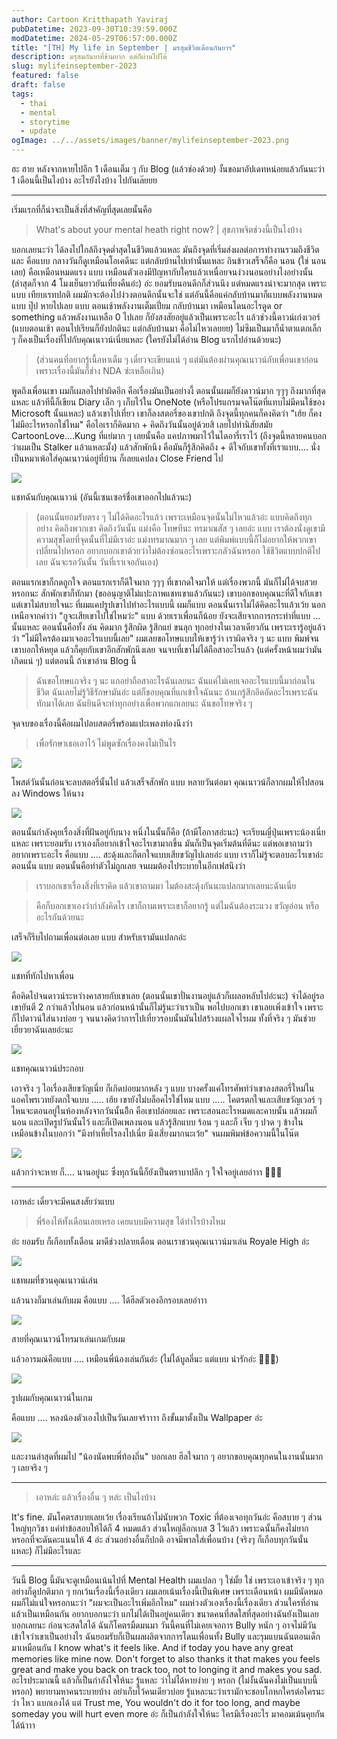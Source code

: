 ```yaml
---
author: Cartoon Kritthapath Yaviraj
pubDatetime: 2023-09-30T10:39:59.000Z
modDatetime: 2024-05-29T06:57:00.000Z
title: "[TH] My life in September | มรสุมชีวิตเดือนกันยาฯ"
description: มรุสมกันยาที่ข้ามยาก แต่ก็ผ่านไปได้
slug: mylifeinseptember-2023
featured: false
draft: false
tags:
  - thai
  - mental
  - storytime
  - update
ogImage: ../../assets/images/banner/mylifeinseptember-2023.png
---
```


ฮะ ฮาย หลังจากหายไปอีก 1 เดือนเต็ม ๆ กับ Blog (แล้วช่องด้วย) งั้นขอมาอัปเดทหน่อยแล้วกันนะว่า 1 เดือนนี้เป็นไงบ้าง อะไรยังไงบ้าง ไปกันเล๊ยยย

---

เริ่มแรกที่ก็น่าจะเป็นสิ่งที่สำคัญที่สุดเลยนั้นคือ

> What's about your mental heath right now? | สุขภาพจิตช่วงนี้เป็นไงบ้าง

บอกเลยนะว่า ได้ลงไปใกล้ถึงจุดต่ำสุดในชีวิตแล้วแหละ มันถึงจุดที่เริ่มส่งผลต่อการทำงานรวมถึงชีวิตและ คือแบบ กลางวันก็ดูเหมือนโอเคดีนะ แต่กลับบ้านไปเท่านั้นแหละ กินข้าวเสร็จก็คือ นอน (ใช่ นอนเลย) คือเหมือนหมดแรง แบบ เหมือนตัวเองมีปัญหากับใครแล้วเหนื่อยจนง่วงนอนอย่างไงอย่างนั้น (ล่าสุดก็จาก 4 โมงเย็นยาวยันเที่ยงคืนอ่ะ) อ่ะ ยอมรับนอนดึกก็ส่วนนึง แต่หมดแรงน่าจะมากสุด เพราะแบบ เทียบเรทปกติ ผมมักจะต้องไปง่วงตอนดึกนั้นจะใช่ แต่อันนี้คือแค่กลับบ้านมาก็แบบพลังงานหมดแบบ ปุ๊ป หายไปเลย แบบ ตอนเช้าพลังงานเต็มเปี่ยม กลับบ้านมา เหมือนโดนอะไรดูด or something แล้วพลังงานเหลือ 0 ไปเลย ก็ยังสงสัยอยู่แล้วเป็นเพราะอะไร แล้วช่วงนี้ดาวน์เก่งเวอร์ (แบบตอนเช้า ตอนไปเรียนก็ยังปกตินะ แต่กลับบ้านมา คือไม่ไหวเลยยย) ไม่ซึมเป็นมาก็น้ำตาแตกเล็ก ๆ ก็คงเป็นเรื่องที่ไปกับคุณเนาวน์เนี่ยแหละ (ใครยังไม่ได้อ่าน Blog แรกไปอ่านด้วยนะ)

> (ส่วนคนที่อยากรู้เนื้อหาเต็ม ๆ เดี๋ยวจะเขียนแน่ ๆ แต่มันต้องผ่านคุณเนาวน์กับเพื่อนเขาก่อน เพราะเรื่องนี้มันก็ช่าง NDA ซ่ะเหลือเกิน)

พูดถึงเพื่อนเขา ผมก็เผลอไปทำผิดอีก คือเรื่องมันเป็นอย่างงี้ ตอนนั้นผมก็ยังดาวน์มาก ๆๆๆ ถึงมากที่สุดแหละ แล้วทีนี้ก็เขียน Diary เล็ก ๆ เก็บไว้ใน OneNote (หรือโปรแกรมจดโน๊ตที่แทบไม่มีคนใช้ของ Microsoft นั้นแหละ) แล้วเขาไปเที่ยว เขาก็ลงสตอรี่ของเขาปกติ ถึงจุดนี้ทุกคนก็คงคิดว่า "เฮ้ย ก็คงไม่มีอะไรหรอกใช่ไหม" คือไอเราก็คิดมาก + คิดถึงวันนั้นอยู่ด้วยสิ เลยไปทำนิสัยสมัย CartoonLove....Kung ที่แย่มาก ๆ เลยนั้นคือ แคปภาพมาไว้ในไดอารี่เราไว้ (ถึงจุดนี้หลายคนบอกว่าผมเป็น Stalker แล้วแหละมั้ง) แล้วสักพักนึง คือมันก็รู้สึกคิดถึง + ดีใจกับเขาทั้งที่เราแบบ.... นั่งเป็นหมาเพ้อใส่คุณเนาวน์อยู่ที่บ้าน ก็เลยแคปลง Close Friend ไป

![](@assets/images/mylifeinseptember-2023/image.png)

แชทฉันกับคุณเนาวน์ (อันนี้เซนเซอร์ชื่อเขาออกไปแล้วนะ)

> (ตอนนั้นยอมรับตรง ๆ ไม่ได้คิดอะไรแล้ว เพราะเหมือนจุดนั้นไม่ไหวแล้วอ่ะ แบบคิดถึงทุกอย่าง คิดถึงพวกเขา คิดถึงวันนั้น แม่งคือ โทษทีนะ ทรมาณสัส ๆ เลยอ่ะ แบบ เราต้องนั่งดูเขามีความสุขโดยที่จุดนั้นที่ไม่มีเราอ่ะ แม่งทรมาณมาก ๆ เลย แต่พิมพ์แบบนี้ก็ไม่อยากให้พวกเขาเปลี่ยนไปหรอก อยากบอกเขาด้วยว่าไม่ต้องซ่อนอะไรเพราะกลัวฉันหรอก ใช้ชีวิตแบบปกติไปเลย ฉันจะรอวันนั้น วันที่เราเจอกันเอง)

ตอนแรกเขาก็กดถูกใจ ตอนแรกเราก็ดีใจมาก ๆๆๆ ที่เขากดใจมาให้ แต่เรื่องพวกนี้ มันก็ไม่ได้จบสวยหรอกนะ สักพักเขาก็ทักมา (ขออนุญาติไม่แปะภาพแชทเขาแล้วกันนะ) เขาบอกขอบคุณนะที่ดีใจกับเขาแต่เขาไม่สบายใจนะ ที่ผมแคปรูปเขาไปทำอะไรแบบนี้ ผมก็แบบ ตอนนั้นเราไม่ได้คิดอะไรแล้วเว้ย นอกเหนือจากคำว่า "กูจะเสียเขาไปใช่ไหมว่ะ" แบบ ด้วยเราเพื่อนก็น้อย ยังจะเสียจากการกระทำที่แบบ ... นั้นแหละ ตอนนั้นคือทั้ง ล่น คิดมาก รู้สึกผิด รู้สึกแย่ ขนลุก ทุกอย่างในเวลาเดียวกัน เพราะเรารู้อยู่แล้วว่า "ไม่มีใครต้องมาเจออะไรแบบนี้เลย" ผมเลยขอโทษแบบให้เขารู้ว่า เราผิดจริง ๆ นะ แบบ พิมพ์จนเขาบอกให้หยุด แล้วก็คุยกับเขาอีกสักพักนึงเลย จนจบที่เขาไม่ได้ถือสาอะไรแล้ว (แต่ครั้งหน้าผมว่ามันเกิดแน่ ๆ) แต่ตอนนี้ ถ้าเขาอ่าน Blog นี้

> ฉันขอโทษแกจริง ๆ นะ แกอย่าถือสาอะไรฉันเลยนะ ฉันแค่ไม่เคยเจออะไรแบบนี้มาก่อนในชีวิต ฉันเลยไม่รู้วิธีรักษามันอ่ะ แต่ก็ขอบคุณที่แกเข้าใจฉันนะ ถ้าแกรู้สึกอึดอัดอะไรเพราะฉัน ทักมาได้เลย ฉันยินดีจะทำทุกอย่างเพื่อพวกแกเลยนะ ฉันขอโทษจริง ๆ

จุดจบของเรื่องนี้คือผมไปลบสตอรี่พร้อมแปะเพลงท่องนึงว่า

> เพื่อรักษาเธอเอาไว้ ไม่พูดซักเรื่องคงไม่เป็นไร

![](@assets/images/mylifeinseptember-2023/image-1.png)

โพสต์วันนั้นก่อนจะลบสตอรี่นั้นไป แล้วเสร็จสักพัก แบบ หลายวันต่อมา คุณเนาวน์ก็ลากผมให้ไปสอนลง Windows ให้นาง

![](@assets/images/mylifeinseptember-2023/image-2.png)

ตอนนั้นกำลังคุยเรื่องสิ่งที่ฝันอยู่กับนาง หนึ่งในนั้นก็คือ (ถ้ามีโอกาสอ่ะนะ) จะเรียนญี่ปุ่นเพราะน้องเนี่ยแหละ เพราะยอมรับ เราเองก็อยากเข้าใจอะไรเขามากขึ้น มันก็เป็นจุดเริ่มต้นที่ดีนะ แต่พอเขาถามว่าอยากเพราะอะไร คือแบบ .... สะดุ้งและก็ตกใจแบบเสียขวัญไปเลยอ่ะ แบบ เราก็ไม่รู้จะตอบอะไรเขาอ่ะตอนนั้น แบบ ตอนนั้นคือทำตัวไม่ถูกเลย จนผมต้องไประบายในอีกเฟสนึงว่า

> เราบอกเขาเรื่องสิ่งที่เราคิด แล้วเขาถามมา ไมต้องสะดุ้งกันนะแปลกมากเลยนะฉันเนี่ย

> คือก็บอกเขาเองว่ากำลังคิดไร เขาก็ถามเพราะเขาก็อยากรู้ แต่ไมฉันต้องระแวง ขวัญอ่อน หรืออะไรกันด้วยนะ

เสร็จก็รีบไปถามเพื่อนต่อเลย แบบ สำหรับเรามันแปลกอ่ะ

![](@assets/images/mylifeinseptember-2023/image-3.png)

แชทที่ทักไปหาเพื่อน

คือคิดไปจนดาวน์ระหว่างคาสายกับเขาเลย (ตอนนั้นเขาปั่นงานอยู่แล้วก็เผลอหลับไปอ่ะนะ) จำได้อยู่รอเขายันตี 2 กว่าแล้วไปนอน แล้วก่อนหน้านั้นก็ไม่รู้นะว่าเราเป็น พอไปบอกเขา เขาเลยเพิ่งเข้าใจ เพราะก็ไปดาวน์ใส่นางบ่อย ๆ จนนางคิดว่าการไปเที่ยวรอบนั้นมันไปสร้างแผลใจไรผม ทั้งที่จริง ๆ มันช่วยเยี่ยวยาฉันเลยอ่ะนะ

![](@assets/images/mylifeinseptember-2023/image-4.png)

แชทคุณเนาวน์ประกอบ

เอาจริง ๆ ไอเรื่องเสียขวัญเนี่ย ก็เกิดบ่อยมากหลัง ๆ แบบ บางครั้งแค่โทรศัพท์ว่าเขาลงสตอรี่ใหม่ในแอคไพรเวทยังตกใจแบบ ..... เฮ้ย เขายังไม่บล็อคไรใช่ไหม แบบ ..... โคตรตกใจและเสียขวัญเวอร์ ๆ ไหนจะตอนอยู่ในห้องหลังจากวันนั้นอีีก คือเขาปล่อยและ เพราะสอนอะไรหมดและคาบนั้น แล้วผมก็นอน และเปิดรูปวันนั้นไว้ และก็เปิดเพลงนอน แล้วรู้สึกแบบ ร้อน ๆ และก็ เจ็บ ๆ ปวด ๆ ข้างใน เหมือนข้างในบอกว่า "มึงทำเหี้ยไรลงไปเนี่ย มึงเสี่ยงมากนะเว้ย" จนผมพิมพ์ข้อความนี้ในโน๊ต

![](@assets/images/mylifeinseptember-2023/IMG_1287.JPEG)

แล้วกว่าจะหาย ก็.... นานอยู่นะ ซึ่งทุกวันนี้ก็ยังเป็นตราบาปลึก ๆ ใจใจอยู่เลยอ่าาา 🥹🥹🥹

---

เอาหล่ะ เดี๋ยวจะมีคนสงสัยว่าแบบ

> พี่ร้องไห้ทั้งเดือนเลยเหรอ เคยแบบมีความสุข ได้ทำไรบ้างไหม

อ่ะ ยอมรับ ก็เกือบทั้งเดือน มาดีช่วงปลายเดือน ตอนเราชวนคุณเนาวน์มาเล่น Royale High อ่ะ

![](@assets/images/mylifeinseptember-2023/image-5.png)

แชทผมที่ชวนคุณเนาวน์เล่น

แล้วนางก็มาเล่นกับผม คือแบบ .... ได้ฮีลตัวเองอีกรอบเลยอ่าาา

![](@assets/images/mylifeinseptember-2023/Screenshot_20230930_161539.png)

สายที่คุณเนาวน์โทรมาเล่นเกมกับผม

แล้วอารมณ์คือแบบ .... เหมือนพี่น้องเล่นกันอ่ะ (ไม่ได้บูลลี่นะ แต่แบบ น่ารักอ่ะ 🥰🥰🥰)

![](@assets/images/mylifeinseptember-2023/Screenshot_20230924_131350.png)

รูปผมกับคุณเนาวน์ในเกม

คือแบบ .... หลงน้องตัวเองไปเป็นวันเลยจร้าาาา ถึงขั้นมาตั้งเป็น Wallpaper อ่ะ

![](@assets/images/mylifeinseptember-2023/compro.jpg)

และงานล่าสุดที่ผมไป "น้องนัดพบพี่ท้องถิ่น" บอกเลย ฮีลใจมาก ๆ อยากขอบคุณทุกคนในงานนั้นมาก ๆ เลยจริง ๆ

---

> เอาหล่ะ แล้วเรื่องอื่น ๆ หล่ะ เป็นไงบ้าง

It's fine. มันโคตรสบายเลยเว้ย เรื่องเรียนถ้าไม่นับพวก Toxic ที่ต้องเจอทุกวันอ่ะ คือสบาย ๆ ส่วนใหญ่ทุกวิชา แค่ทำข้อสอบให้ได้ก็ 4 หมดแล้ว ส่วนใหญ่ล็อกเบส 3 ไว้แล้ว เพราะฉนั้นก็คงไม่ยากหรอกที่จะดันคะแนนให้ 4 อ่ะ ส่วนอย่างอื่นก็ปกติ อาจมีพาลใส่เพื่อนบ้าง (จริงๆ ก็เกือบทุกวันนั้นแหละ) ก็ไม่มีอะไรและ

---

วันนี้ Blog นี้มันจะดูเหมือนเน้นไปที่ Mental Health ผมแปลก ๆ ใช่มั้ย ใช่ เพราะเอาเข้าจริง ๆ ทุกอย่างก็ดูปกติมาก ๆ ยกเว้นเรื่องนี้เรื่องเดียว ผมเลยเน้นเรื่องนี้เป็นพิเศษ เพราะเดือนหน้า ผมมีนัดหมอ ผมก็ไม่แน่ใจหรอกนะว่า "ผมจะเป็นอะไรเพิ่มอีกไหม" ผมห่วงตัวเองเรื่องนี้เรื่องเดียว ส่วนใครที่อ่านแล้วเป็นเหมือนกัน อยากบอกนะว่า แกไม่ได้เป็นอยู่คนเดียว ขนาดคนที่สดใสที่สุดอย่างฉันยังเป็นเลย บอกเลยนะ ก่อนจะสดใสได้ ฉันก็โคตรมืดมนมา วันนี้คนที่ไม่เคยเจอการ Bully หนัก ๆ อาจไม่มีวันเข้าใจว่าเขาเป็นอย่างไร ฉันยอมรับก็เป็นผลผลิตจากการโดนเพื่อนทั้ง Bully และรุมแบนฉันตอนเด็กมาเหมือนกัน I know what's it feels like. And if today you have any great memories like mine now. Don't forget to also thanks it that makes you feels great and make you back on track too, not to longing it and makes you sad. อะไรประมาณนี้ แล้วก็เป็นกำลังใจให้นะ รู้แหละ ว่าไม่ได้หายง่าย ๆ หรอก (ไม่งั้นฉันคงไม่เป็นแบบนี้หรอก) พยายามหาคนระบายบ้าง อย่าเก็บไว้คนเดียวบ่อย รู้แหละนะว่าเรามักจะชอบโกหกใครต่อใครนะว่า ไหว แบกเองได้ แต่ Trust me, You wouldn't do it for too long, and maybe someday you will hurt even more อ่ะ ก็เป็นกำลังใจให้นะ ใครมีเรื่องอะไร มาคอมเม้นคุยกันได้น้าาา
